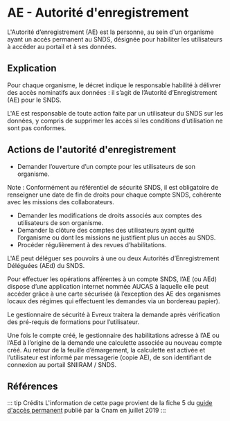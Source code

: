 # AE - Autorité d'enregistrement
<!-- SPDX-License-Identifier: MPL-2.0 -->

L'Autorité d’enregistrement (AE) est la personne, au sein d'un organisme ayant un accès permanent au SNDS, désignée pour habiliter les utilisateurs à accéder au portail et à ses données.

## Explication

Pour chaque organisme, le décret indique le responsable habilité à délivrer des accès nominatifs aux données : il s’agit de l’Autorité d’Enregistrement (AE) pour le SNDS. 

L'AE est responsable de toute action faite par un utilisateur du SNDS sur les données, y compris de supprimer les accès si les conditions d’utilisation ne sont pas conformes. 

## Actions de l'autorité d'enregistrement

- Demander l’ouverture d’un compte pour les utilisateurs de son organisme.

Note : Conformément au référentiel de sécurité SNDS, il est obligatoire de renseigner une date de fin de droits pour chaque compte SNDS, cohérente avec les missions des collaborateurs. 

- Demander les modifications de droits associés aux comptes des utilisateurs de son organisme.
- Demander la clôture des comptes des utilisateurs ayant quitté l’organisme ou dont les missions ne justifient plus un accès au SNDS.
- Procéder régulièrement à des revues d’habilitations.

L'AE peut déléguer ses pouvoirs à une ou deux Autorités d’Enregistrement Déléguées (AEd) du SNDS.

Pour effectuer les opérations afférentes à un compte SNDS, l’AE (ou AEd) dispose d’une application internet nommée AUCAS à laquelle elle peut accéder grâce à une carte sécurisée (à l’exception des AE des organismes locaux des régimes qui effectuent les demandes via un bordereau papier).

Le gestionnaire de sécurité à Evreux traitera la demande après vérification des pré-requis de formations pour l’utilisateur.

Une fois le compte créé, le gestionnaire des habilitations adresse à l’AE ou l’AEd à l’origine de la demande une calculette associée au nouveau compte créé. 
Au retour de la feuille d’émargement, la calculette est activée et l’utilisateur est informé par messagerie (copie AE), de son identifiant de connexion au portail SNIIRAM / SNDS. 

## Références

::: tip Crédits
L'information de cette page provient de la fiche 5 du [guide d'accès permanent](../files/Cnam/2019-07_Cnam_Guide_pedagogique_SNDS_acces_permanents_MPL-2.0.docx) publié par la Cnam en juillet 2019
:::